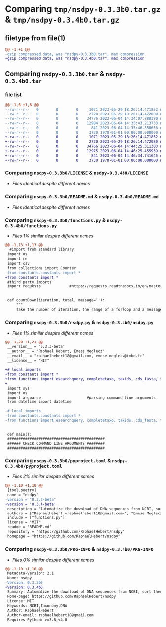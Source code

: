 # Comparing `tmp/nsdpy-0.3.3b0.tar.gz` & `tmp/nsdpy-0.3.4b0.tar.gz`

## filetype from file(1)

```diff
@@ -1 +1 @@
-gzip compressed data, was "nsdpy-0.3.3b0.tar", max compression
+gzip compressed data, was "nsdpy-0.3.4b0.tar", max compression
```

## Comparing `nsdpy-0.3.3b0.tar` & `nsdpy-0.3.4b0.tar`

### file list

```diff
@@ -1,6 +1,6 @@
--rw-r--r--   0        0        0     1071 2023-05-29 18:26:14.471852 nsdpy-0.3.3b0/LICENSE
--rw-r--r--   0        0        0     2720 2023-05-29 18:26:14.472080 nsdpy-0.3.3b0/README.md
--rw-r--r--   0        0        0    34776 2023-06-04 14:34:07.888380 nsdpy-0.3.3b0/functions.py
--rw-r--r--   0        0        0    12984 2023-06-04 14:35:43.213733 nsdpy-0.3.3b0/nsdpy.py
--rw-r--r--   0        0        0      841 2023-06-04 14:35:46.358656 nsdpy-0.3.3b0/pyproject.toml
--rw-r--r--   0        0        0     3730 1970-01-01 00:00:00.000000 nsdpy-0.3.3b0/PKG-INFO
+-rw-r--r--   0        0        0     1071 2023-05-29 18:26:14.471852 nsdpy-0.3.4b0/LICENSE
+-rw-r--r--   0        0        0     2720 2023-05-29 18:26:14.472080 nsdpy-0.3.4b0/README.md
+-rw-r--r--   0        0        0    34766 2023-06-04 14:44:25.311303 nsdpy-0.3.4b0/functions.py
+-rw-r--r--   0        0        0    12975 2023-06-04 14:46:25.455939 nsdpy-0.3.4b0/nsdpy.py
+-rw-r--r--   0        0        0      841 2023-06-04 14:46:34.741645 nsdpy-0.3.4b0/pyproject.toml
+-rw-r--r--   0        0        0     3730 1970-01-01 00:00:00.000000 nsdpy-0.3.4b0/PKG-INFO
```

### Comparing `nsdpy-0.3.3b0/LICENSE` & `nsdpy-0.3.4b0/LICENSE`

 * *Files identical despite different names*

### Comparing `nsdpy-0.3.3b0/README.md` & `nsdpy-0.3.4b0/README.md`

 * *Files identical despite different names*

### Comparing `nsdpy-0.3.3b0/functions.py` & `nsdpy-0.3.4b0/functions.py`

 * *Files 1% similar despite different names*

```diff
@@ -1,13 +1,13 @@
  #import from standard library
 import os
 import re
 import csv
 from collections import Counter
-from constants.constants import *
+from constants import *
 #third party imports
 import requests             #https://requests.readthedocs.io/en/master/
 
     
 def countDown(iteration, total, message=''):
     """
     Take the number of iteration, the range of a forloop and a message and output a message with the percent of job done
```

### Comparing `nsdpy-0.3.3b0/nsdpy.py` & `nsdpy-0.3.4b0/nsdpy.py`

 * *Files 1% similar despite different names*

```diff
@@ -1,20 +1,21 @@
 __version__ = '0.3.3-beta'
 __author__ = "Raphael Hebert, Emese Meglecz"
 __email__ = "raphaelhebert18@gmail.com, emese.meglecz@imbe.fr"
 __license__ = "MIT"
 
+# local imports
+from constants import *
+from functions import esearchquery, completetaxo, taxids, cds_fasta, taxo, fasta, duplicates
+
 import sys
 import os
 import argparse                     #parsing command line arguments
 from datetime import datetime    
 
-# local imports
-from constants.constants import *
-from functions import esearchquery, completetaxo, taxids, cds_fasta, taxo, fasta, duplicates
 
 
 def main():
 ############################################
 ###### CHECK COMMAND LINE ARGUMENTS ########
 ############################################
```

### Comparing `nsdpy-0.3.3b0/pyproject.toml` & `nsdpy-0.3.4b0/pyproject.toml`

 * *Files 2% similar despite different names*

```diff
@@ -1,10 +1,10 @@
 [tool.poetry]
 name = "nsdpy"
-version = "0.3.3-beta"
+version = '0.3.4-beta'
 description = "Automatize the download of DNA sequences from NCBI, sort them according to their taxonomy and filter them with a gene name (provided as a regular expression)"
 authors = ["RaphaelHebert <raphaelhebert18@gmail.com>", "Emese Meglecz <emese.meglecz@imbe.fr>"]
 include = ["functions.py"]
 license = "MIT"
 readme = "README.md"
 repository = "https://github.com/RaphaelHebert/nsdpy"
 homepage = "https://github.com/RaphaelHebert/nsdpy"
```

### Comparing `nsdpy-0.3.3b0/PKG-INFO` & `nsdpy-0.3.4b0/PKG-INFO`

 * *Files 0% similar despite different names*

```diff
@@ -1,10 +1,10 @@
 Metadata-Version: 2.1
 Name: nsdpy
-Version: 0.3.3b0
+Version: 0.3.4b0
 Summary: Automatize the download of DNA sequences from NCBI, sort them according to their taxonomy and filter them with a gene name (provided as a regular expression)
 Home-page: https://github.com/RaphaelHebert/nsdpy
 License: MIT
 Keywords: NCBI,Taxonomy,DNA
 Author: RaphaelHebert
 Author-email: raphaelhebert18@gmail.com
 Requires-Python: >=3.8,<4.0
```

